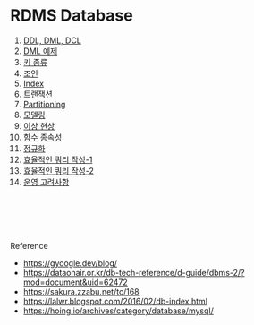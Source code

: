# RDMS Database

 1. [DDL, DML, DCL](folder/DDL-DML-DCL.md)
 2. [DML 예제](folder/dml-example.md)
 3. [키 종류](folder/키.md) 
 4. [조인](folder/조인.md)
 5. [Index](folder/db_index.md)
 6. [트랜잭션](folder/트랜잭션.md)
 7. [Partitioning](folder/파티션.md)
 8. [모델링](folder/모델링.md)
 9.  [이상 현상](folder/Anomaly.md)
 10. [함수 종속성](folder/함수_종속성.md)
 11. [정규화](folder/정규화.md)
 12. [효율적인 쿼리 작성-1](folder/효율적인_쿼리_작성_Tip-1.md)
 13. [효율적인 쿼리 작성-2](folder/효율적인_쿼리_작성_Tip-2.md)
 14. [운영 고려사항](folder/운영Tip.md)


<br/><br/><br/><br/>

Reference
 - https://gyoogle.dev/blog/
 - https://dataonair.or.kr/db-tech-reference/d-guide/dbms-2/?mod=document&uid=62472
 - https://sakura.zzabu.net/tc/168
 - https://lalwr.blogspot.com/2016/02/db-index.html
 - https://hoing.io/archives/category/database/mysql/